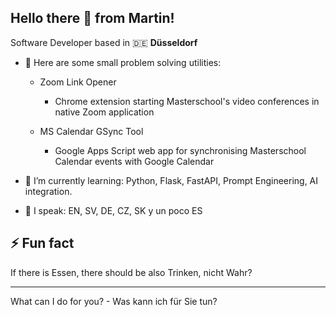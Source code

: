 ## Hello there 👋 from Martin!

Software Developer based in 🇩🇪 **Düsseldorf**

- 🔭 Here are some small problem solving utilities:

  * Zoom Link Opener
    * Chrome extension starting Masterschool's video conferences in native Zoom application
  
  * MS Calendar GSync Tool
    * Google Apps Script web app for synchronising Masterschool Calendar events with Google Calendar
      
- 🌱 I’m currently learning: Python, Flask, FastAPI, Prompt Engineering, AI integration.
- 💬 I speak: EN, SV, DE, CZ, SK y un poco ES

## ⚡ Fun fact

If there is Essen, there should be also Trinken, nicht Wahr?

_________________________________________________________________________________________
What can I do for you? - Was kann ich für Sie tun?




